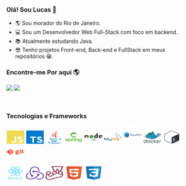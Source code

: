 ### Olá! Sou Lucas :wave:

* :earth_americas: Sou morador do Rio de Janeiro.
* :computer: Sou um Desenvolvedor Web Full-Stack com foco em backend.
* :books: Atualmente estudando Java.
* :sunglasses: Tenho projetos Front-end, Back-end e FullStack em meus repositórios 😁.


### Encontre-me Por aqui :earth_americas:
<a href="https://www.linkedin.com/in/lucas-spizzirri" target="_blank"><img src="https://img.shields.io/badge/-LinkedIn-%230077B5?style=for-the-badge&logo=linkedin&logoColor=white" target="_blank"></a>
<a href="mailto:lm.spizzirri@gmail.com" target="_blank"><img src="https://img.shields.io/badge/Gmail-D14836?style=for-the-badge&logo=gmail&logoColor=white" target="_blank"></a>

<br>

### Tecnologias e Frameworks
<div align="left" style="display: inline_block">
  <img alt="JS Vanilla" height="36" width="48" src="https://raw.githubusercontent.com/devicons/devicon/master/icons/javascript/javascript-plain.svg">
  <img alt="TypeScript" height="36" width="48" src="https://github.com/devicons/devicon/blob/master/icons/typescript/typescript-plain.svg">
  <img alt="Java" height="36" width="48" 
    src="https://github.com/devicons/devicon/blob/master/icons/java/java-original.svg">
  <img alt="Spring" height="36" width="48" src="https://github.com/devicons/devicon/blob/master/icons/spring/spring-original-wordmark.svg">
  <img alt="Node JS" height="36" width="48" src="https://github.com/devicons/devicon/blob/master/icons/nodejs/nodejs-original-wordmark.svg">
  <img alt="My SQL" height="36" width="48" src="https://github.com/devicons/devicon/blob/master/icons/mysql/mysql-original-wordmark.svg">
  <img alt="Sequelize" height="48" src="https://github.com/devicons/devicon/blob/master/icons/sequelize/sequelize-original-wordmark.svg">
  <img alt="Docker" height="36" width="48" src="https://github.com/devicons/devicon/blob/master/icons/docker/docker-original-wordmark.svg">
  <img alt="Bash" height="36" width="48" src="https://raw.githubusercontent.com/devicons/devicon/master/icons/bash/bash-original.svg">
  <img alt="Git" height="36" width="48" src="https://raw.githubusercontent.com/devicons/devicon/master/icons/git/git-plain-wordmark.svg">
  <br><br>
  <img alt="React" height="36" width="48" src="https://github.com/devicons/devicon/blob/master/icons/react/react-original-wordmark.svg">
  <img alt="Redux" height="36" width="48" src="https://github.com/devicons/devicon/blob/master/icons/redux/redux-original.svg">
  <img alt="JEST" height="36" width="48" src="https://github.com/devicons/devicon/blob/master/icons/jest/jest-plain.svg">
  <img alt="HTML 5" height="36" width="48" src="https://raw.githubusercontent.com/devicons/devicon/master/icons/html5/html5-original.svg">
  <img alt="CSS 3" height="36" width="48" src="https://raw.githubusercontent.com/devicons/devicon/master/icons/css3/css3-original.svg">
</div>

<br>
<!--
**lmspizzirri/lmspizzirri** is a ✨ _special_ ✨ repository because its `README.md` (this file) appears on your GitHub profile.

Here are some ideas to get you started:

- 🔭 I’m currently working on ...
- 🌱 I’m currently learning ...
- 👯 I’m looking to collaborate on ...
- 🤔 I’m looking for help with ...
- 💬 Ask me about ...
- 📫 How to reach me: ...
- 😄 Pronouns: ...
- ⚡ Fun fact: ...
-->
